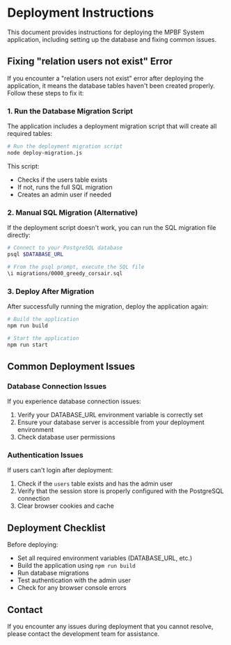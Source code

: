 # Deployment Instructions

This document provides instructions for deploying the MPBF System application, including setting up the database and fixing common issues.

## Fixing "relation users not exist" Error

If you encounter a "relation users not exist" error after deploying the application, it means the database tables haven't been created properly. Follow these steps to fix it:

### 1. Run the Database Migration Script

The application includes a deployment migration script that will create all required tables:

```bash
# Run the deployment migration script
node deploy-migration.js
```

This script:
- Checks if the users table exists
- If not, runs the full SQL migration
- Creates an admin user if needed

### 2. Manual SQL Migration (Alternative)

If the deployment script doesn't work, you can run the SQL migration file directly:

```bash
# Connect to your PostgreSQL database
psql $DATABASE_URL

# From the psql prompt, execute the SQL file
\i migrations/0000_greedy_corsair.sql
```

### 3. Deploy After Migration

After successfully running the migration, deploy the application again:

```bash
# Build the application
npm run build

# Start the application
npm run start
```

## Common Deployment Issues

### Database Connection Issues

If you experience database connection issues:

1. Verify your DATABASE_URL environment variable is correctly set
2. Ensure your database server is accessible from your deployment environment
3. Check database user permissions

### Authentication Issues

If users can't login after deployment:

1. Check if the `users` table exists and has the admin user
2. Verify that the session store is properly configured with the PostgreSQL connection
3. Clear browser cookies and cache

## Deployment Checklist

Before deploying:

- Set all required environment variables (DATABASE_URL, etc.)
- Build the application using `npm run build`
- Run database migrations
- Test authentication with the admin user
- Check for any browser console errors

## Contact

If you encounter any issues during deployment that you cannot resolve, please contact the development team for assistance.